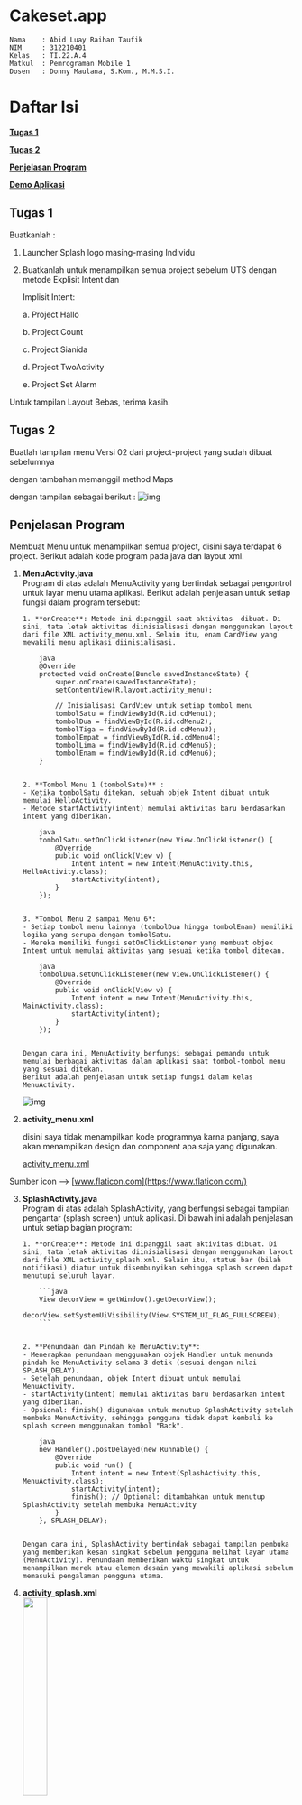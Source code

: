 # **Cakeset.app**

```
Nama    : Abid Luay Raihan Taufik
NIM     : 312210401
Kelas   : TI.22.A.4
Matkul  : Pemrograman Mobile 1
Dosen   : Donny Maulana, S.Kom., M.M.S.I.
```

# **Daftar Isi**

**[Tugas 1](#tugas-1)**

**[Tugas 2](#tugas-2)**

**[Penjelasan Program](#penjelasan-program)**

**[Demo Aplikasi](#demo-aplikasi)**

## **Tugas 1**

Buatkanlah :

1. Launcher Splash logo masing-masing Individu

2. Buatkanlah untuk menampilkan semua project sebelum UTS dengan metode Ekplisit Intent dan

   Implisit Intent:

   a. Project Hallo

   b. Project Count

   c. Project Sianida

   d. Project TwoActivity

   e. Project Set Alarm

Untuk tampilan Layout Bebas, terima kasih.

## **Tugas 2**

Buatlah tampilan menu Versi 02 dari project-project yang sudah dibuat sebelumnya

dengan tambahan memanggil method Maps

dengan tampilan sebagai berikut :
![img](img/tugas.PNG)

## **Penjelasan Program**

Membuat Menu untuk menampilkan semua project, disini saya terdapat 6 project. Berikut adalah kode program pada java dan layout xml.

1.  **MenuActivity.java**  
    Program di atas adalah MenuActivity yang bertindak sebagai pengontrol untuk layar menu utama aplikasi. Berikut adalah penjelasan untuk setiap fungsi dalam program tersebut:

        1. **onCreate**: Metode ini dipanggil saat aktivitas  dibuat. Di sini, tata letak aktivitas diinisialisasi dengan menggunakan layout dari file XML activity_menu.xml. Selain itu, enam CardView yang mewakili menu aplikasi diinisialisasi.

            java
            @Override
            protected void onCreate(Bundle savedInstanceState) {
                super.onCreate(savedInstanceState);
                setContentView(R.layout.activity_menu);

                // Inisialisasi CardView untuk setiap tombol menu
                tombolSatu = findViewById(R.id.cdMenu1);
                tombolDua = findViewById(R.id.cdMenu2);
                tombolTiga = findViewById(R.id.cdMenu3);
                tombolEmpat = findViewById(R.id.cdMenu4);
                tombolLima = findViewById(R.id.cdMenu5);
                tombolEnam = findViewById(R.id.cdMenu6);
            }


        2. **Tombol Menu 1 (tombolSatu)** :
        - Ketika tombolSatu ditekan, sebuah objek Intent dibuat untuk memulai HelloActivity.
        - Metode startActivity(intent) memulai aktivitas baru berdasarkan intent yang diberikan.

            java
            tombolSatu.setOnClickListener(new View.OnClickListener() {
                @Override
                public void onClick(View v) {
                    Intent intent = new Intent(MenuActivity.this, HelloActivity.class);
                    startActivity(intent);
                }
            });


        3. *Tombol Menu 2 sampai Menu 6*:
        - Setiap tombol menu lainnya (tombolDua hingga tombolEnam) memiliki logika yang serupa dengan tombolSatu.
        - Mereka memiliki fungsi setOnClickListener yang membuat objek Intent untuk memulai aktivitas yang sesuai ketika tombol ditekan.

            java
            tombolDua.setOnClickListener(new View.OnClickListener() {
                @Override
                public void onClick(View v) {
                    Intent intent = new Intent(MenuActivity.this, MainActivity.class);
                    startActivity(intent);
                }
            });


        Dengan cara ini, MenuActivity berfungsi sebagai pemandu untuk memulai berbagai aktivitas dalam aplikasi saat tombol-tombol menu yang sesuai ditekan.
        Berikut adalah penjelasan untuk setiap fungsi dalam kelas MenuActivity.

    ![img](img/menu.png)

2.  **activity_menu.xml**

    disini saya tidak menampilkan kode programnya karna panjang, saya akan menampilkan design dan component apa saja yang digunakan.

    [activity_menu.xml](res/layout/activity_menu.xml)

Sumber icon -->
[www.flaticon.com](https://www.flaticon.com/)

3.  **SplashActivity.java**  
    Program di atas adalah SplashActivity, yang berfungsi sebagai tampilan pengantar (splash screen) untuk aplikasi. Di bawah ini adalah penjelasan untuk setiap bagian program:

        1. **onCreate**: Metode ini dipanggil saat aktivitas dibuat. Di sini, tata letak aktivitas diinisialisasi dengan menggunakan layout dari file XML activity_splash.xml. Selain itu, status bar (bilah notifikasi) diatur untuk disembunyikan sehingga splash screen dapat menutupi seluruh layar.

            ```java
            View decorView = getWindow().getDecorView();
            decorView.setSystemUiVisibility(View.SYSTEM_UI_FLAG_FULLSCREEN);
            ```


        2. **Penundaan dan Pindah ke MenuActivity**:
        - Menerapkan penundaan menggunakan objek Handler untuk menunda pindah ke MenuActivity selama 3 detik (sesuai dengan nilai SPLASH_DELAY).
        - Setelah penundaan, objek Intent dibuat untuk memulai MenuActivity.
        - startActivity(intent) memulai aktivitas baru berdasarkan intent yang diberikan.
        - Opsional: finish() digunakan untuk menutup SplashActivity setelah membuka MenuActivity, sehingga pengguna tidak dapat kembali ke splash screen menggunakan tombol "Back".

            java
            new Handler().postDelayed(new Runnable() {
                @Override
                public void run() {
                    Intent intent = new Intent(SplashActivity.this, MenuActivity.class);
                    startActivity(intent);
                    finish(); // Optional: ditambahkan untuk menutup SplashActivity setelah membuka MenuActivity
                }
            }, SPLASH_DELAY);


        Dengan cara ini, SplashActivity bertindak sebagai tampilan pembuka yang memberikan kesan singkat sebelum pengguna melihat layar utama (MenuActivity). Penundaan memberikan waktu singkat untuk menampilkan merek atau elemen desain yang mewakili aplikasi sebelum memasuki pengalaman pengguna utama.

4.  **activity_splash.xml**  
    <img src="https://github.com/Abidluayraihantaufik/cakeset/blob/main/img/sp.gif" width = 30% height= 30%>

## **Demo Aplikasi**

<img src="https://github.com/Abidluayraihantaufik/cakeset/blob/main/img/vid.gif" width = 30% height= 30%>

<hr>

**[Back--->](#satset-app)**
